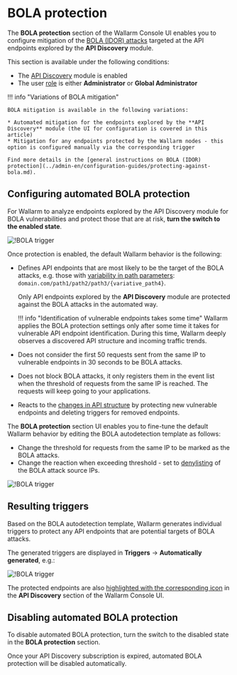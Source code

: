 # BOLA protection

The **BOLA protection** section of the Wallarm Console UI enables you to configure mitigation of the [BOLA (IDOR) attacks](../attacks-vulns-list.md#broken-object-level-authorization-bola) targeted at the API endpoints explored by the **API Discovery** module.

This section is available under the following conditions:

* The [API Discovery](../about-wallarm/api-discovery.md) module is enabled
* The user [role](settings/users.md#user-roles) is either **Administrator** or **Global Administrator**

!!! info "Variations of BOLA mitigation"

    BOLA mitigation is available in the following variations:

    * Automated mitigation for the endpoints explored by the **API Discovery** module (the UI for configuration is covered in this article)
    * Mitigation for any endpoints protected by the Wallarm nodes - this option is configured manually via the corresponding trigger

    Find more details in the [general instructions on BOLA (IDOR) protection](../admin-en/configuration-guides/protecting-against-bola.md).

## Configuring automated BOLA protection

For Wallarm to analyze endpoints explored by the API Discovery module for BOLA vulnerabilities and protect those that are at risk, **turn the switch to the enabled state**.

![!BOLA trigger](../images/user-guides/bola-protection/trigger-enabled-state.png)

Once protection is enabled, the default Wallarm behavior is the following:

* Defines API endpoints that are most likely to be the target of the BOLA attacks, e.g. those with [variability in path parameters](../about-wallarm/api-discovery.md#variability-in-endpoints): `domain.com/path1/path2/path3/{variative_path4}`.

    Only API endpoints explored by the **API Discovery** module are protected against the BOLA attacks in the automated way.

    !!! info "Identification of vulnerable endpoints takes some time"
        Wallarm applies the BOLA protection settings only after some time it takes for vulnerable API endpoint identification. During this time, Wallarm deeply observes a discovered API structure and incoming traffic trends.
* Does not consider the first 50 requests sent from the same IP to vulnerable endpoints in 30 seconds to be BOLA attacks.
* Does not block BOLA attacks, it only registers them in the event list when the threshold of requests from the same IP is reached. The requests will keep going to your applications.
* Reacts to the [changes in API structure](api-discovery.md#tracking-changes-in-api-structure) by protecting new vulnerable endpoints and deleting triggers for removed endpoints.

The **BOLA protection** section UI enables you to fine-tune the default Wallarm behavior by editing the BOLA autodetection template as follows:

* Change the threshold for requests from the same IP to be marked as the BOLA attacks.
* Change the reaction when exceeding threshold - set to [denylisting](ip-lists/denylist.md) of the BOLA attack source IPs.

![!BOLA trigger](../images/user-guides/bola-protection/trigger-template.png)

## Resulting triggers

Based on the BOLA autodetection template, Wallarm generates individual triggers to protect any API endpoints that are potential targets of BOLA attacks.

The generated triggers are displayed in **Triggers** → **Automatically generated**, e.g.:

![!BOLA trigger](../images/user-guides/triggers/autogenerated-triggers.png)

The protected endpoints are also [highlighted with the corresponding icon](../about-wallarm/api-discovery.md#automatic-bola-protection) in the **API Discovery** section of the Wallarm Console UI.

## Disabling automated BOLA protection

To disable automated BOLA protection, turn the switch to the disabled state in the **BOLA protection** section.

Once your API Discovery subscription is expired, automated BOLA protection will be disabled automatically.
